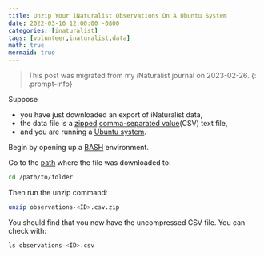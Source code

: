 ```yaml
---
title: Unzip Your iNaturalist Observations On A Ubuntu System
date: 2022-03-16 12:00:00 -0800
categories: [inaturalist]
tags: [volunteer,inaturalist,data]
math: true
mermaid: true
---
```


> This post was migrated from my iNaturalist journal on 2023-02-26.
{: .prompt-info}

Suppose 
- you have just downloaded an export of iNaturalist data,
- the data file is a [zipped](https://en.wikipedia.org/wiki/ZIP_(file_format)) [comma-separated value](https://en.wikipedia.org/wiki/Comma-separated_values)(CSV) text file,
- and you are running a [Ubuntu system](https://en.wikipedia.org/wiki/Ubuntu).

Begin by opening up a [BASH](https://en.wikipedia.org/wiki/Bash_(Unix_shell)) environment.

Go to the [path](https://en.wikipedia.org/wiki/Path_(computing)) where the file was downloaded to:

```bash
cd /path/to/folder
```

Then run the unzip command:

```bash
unzip observations-<ID>.csv.zip
```

You should find that you now have the uncompressed CSV file. You can check with:

```python
ls observations-<ID>.csv
```
